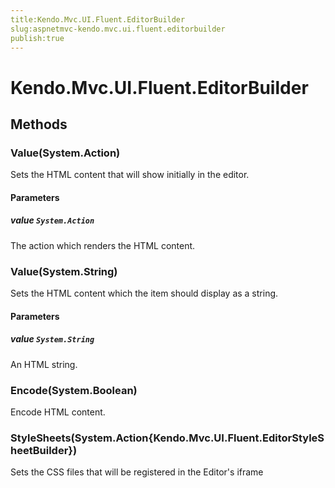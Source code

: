 ```yaml
---
title:Kendo.Mvc.UI.Fluent.EditorBuilder
slug:aspnetmvc-kendo.mvc.ui.fluent.editorbuilder
publish:true
---
```


# Kendo.Mvc.UI.Fluent.EditorBuilder

## Methods

### Value(System.Action)
Sets the HTML content that will show initially in the editor.

#### Parameters

##### value `System.Action`
The action which renders the HTML content.

### Value(System.String)
Sets the HTML content which the item should display as a string.

#### Parameters

##### value `System.String`
An HTML string.

### Encode(System.Boolean)
Encode HTML content.

### StyleSheets(System.Action{Kendo.Mvc.UI.Fluent.EditorStyleSheetBuilder})
Sets the CSS files that will be registered in the Editor's iframe